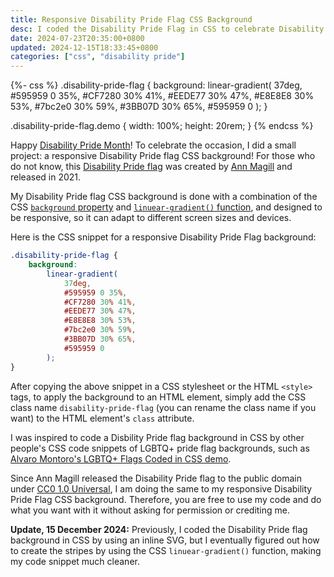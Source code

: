 ```yaml
---
title: Responsive Disability Pride Flag CSS Background
desc: I coded the Disability Pride Flag in CSS to celebrate Disability Pride Month.
date: 2024-07-23T20:35:00+0800
updated: 2024-12-15T18:33:45+0800
categories: ["css", "disability pride"]
---
```


{%- css %}
.disability-pride-flag {
    background:
        linear-gradient(
            37deg,
            #595959 0 35%,
            #CF7280 30% 41%,
            #EEDE77 30% 47%,
            #E8E8E8 30% 53%,
            #7bc2e0 30% 59%,
            #3BB07D 30% 65%,
            #595959 0
        );
}

.disability-pride-flag.demo {
    width: 100%;
    height: 20rem;
}
{% endcss %}

<div class="disability-pride-flag demo" role="img" aria-label="Demo of the Disability Pride flag coded in CSS"></div>

Happy [Disability Pride Month](https://en.wikipedia.org/wiki/Disability_Pride_Month)! To celebrate the occasion, I did a small project: a responsive Disability Pride flag CSS background! For those who do not know, this [Disability Pride flag](https://www.womansday.com/life/a43964487/disability-pride-flag/) was created by [Ann Magill](https://capri0mni.dreamwidth.org/837596.html) and released in 2021.

My Disability Pride flag CSS background is done with a combination of the CSS [`background` property](https://developer.mozilla.org/en-US/docs/Web/CSS/background) and [`linuear-gradient()` function](https://developer.mozilla.org/en-US/docs/Web/CSS/gradient/linear-gradient), and designed to be responsive, so it can adapt to different screen sizes and devices.

Here is the CSS snippet for a responsive Disability Pride Flag background:

```css
.disability-pride-flag {
    background:
        linear-gradient(
            37deg,
            #595959 0 35%,
            #CF7280 30% 41%,
            #EEDE77 30% 47%,
            #E8E8E8 30% 53%,
            #7bc2e0 30% 59%,
            #3BB07D 30% 65%,
            #595959 0
        );
}
```

After copying the above snippet in a CSS stylesheet or the HTML `<style>` tags, to apply the background to an HTML element, simply add the CSS class name `disability-pride-flag` (you can rename the class name if you want) to the HTML element's `class` attribute.

I was inspired to code a Disbility Pride flag background in CSS by other people's CSS code snippets of LGBTQ+ pride flag backgrounds, such as [Alvaro Montoro's LGBTQ+ Flags Coded in CSS demo](https://codepen.io/alvaromontoro/full/NWyBrZJ).

Since Ann Magill released the Disability Pride flag to the public domain under [CC0 1.0 Universal](https://creativecommons.org/publicdomain/zero/1.0/), I am doing the same to my responsive Disability Pride Flag CSS background. Therefore, you are free to use my code and do what you want with it without asking for permission or crediting me.

**Update, 15 December 2024:** Previously, I coded the Disability Pride flag background in CSS by using an inline SVG, but I eventually figured out how to create the stripes by using the CSS `linuear-gradient()` function, making my code snippet much cleaner.